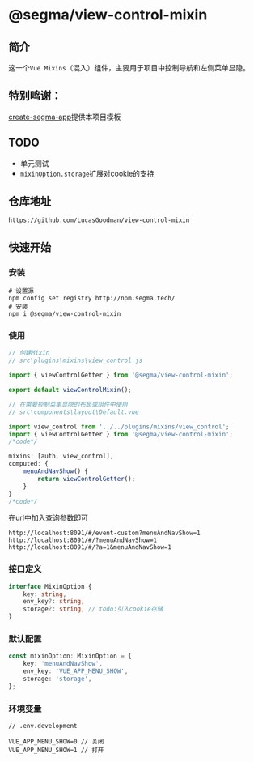 # @segma/view-control-mixin
## 简介
这一个`Vue Mixins`（混入）组件，主要用于项目中控制导航和左侧菜单显隐。

## 特别鸣谢：
[create-segma-app](https://github.com/RanSatious/create-segma-app)提供本项目模板

## TODO
- 单元测试
- `mixinOption.storage`扩展对cookie的支持

## 仓库地址
```text
https://github.com/LucasGoodman/view-control-mixin
```

## 快速开始

### 安装
```shell script
# 设置源
npm config set registry http://npm.segma.tech/
# 安装
npm i @segma/view-control-mixin
```

### 使用
```javascript
// 创建Mixin
// src\plugins\mixins\view_control.js

import { viewControlGetter } from '@segma/view-control-mixin';

export default viewControlMixin();
```

```javascript
// 在需要控制菜单显隐的布局或组件中使用
// src\components\layout\Default.vue

import view_control from '../../plugins/mixins/view_control';
import { viewControlGetter } from '@segma/view-control-mixin';
/*code*/

mixins: [auth, view_control],
computed: {
    menuAndNavShow() {
        return viewControlGetter();
    }
}
/*code*/
```

在url中加入查询参数即可
```text
http://localhost:8091/#/event-custom?menuAndNavShow=1
http://localhost:8091/#/?menuAndNavShow=1
http://localhost:8091/#/?a=1&menuAndNavShow=1
```

### 接口定义
```typescript
interface MixinOption {
    key: string,
    env_key?: string,
    storage?: string, // todo:引入cookie存储
}
```

### 默认配置
```typescript
const mixinOption: MixinOption = {
    key: 'menuAndNavShow',
    env_key: 'VUE_APP_MENU_SHOW',
    storage: 'storage',
};
```

### 环境变量
```text
// .env.development

VUE_APP_MENU_SHOW=0 // 关闭
VUE_APP_MENU_SHOW=1 // 打开
```
